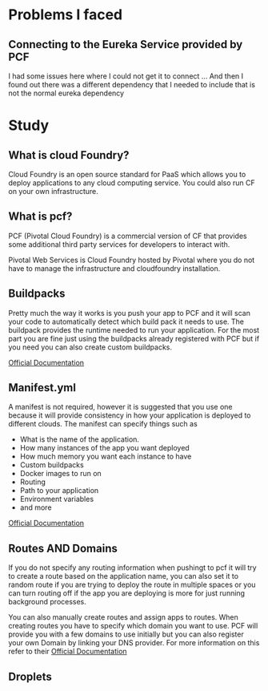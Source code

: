 # Problems I faced
## Connecting to the Eureka Service provided by PCF
I had some issues here where I could not get it to connect ... And then I found out there was a different dependency that I needed to include that is not the normal eureka dependency

# Study
## What is cloud Foundry?
Cloud Foundry is an open source standard for PaaS which allows you to deploy applications to any cloud computing service. You could also run CF on your own infrastructure. 

## What is pcf?
PCF (Pivotal Cloud Foundry) is a commercial version of CF that provides some additional third party services for developers to interact with. 

Pivotal Web Services is Cloud Foundry hosted by Pivotal where you do not have to manage the infrastructure and cloudfoundry installation.

## Buildpacks
Pretty much the way it works is you push your app to PCF and it will scan your code to automatically detect which build pack it needs to use. The buildpack provides the runtime needed to run your application. For the most part you are fine just using the buildpacks already registered with PCF but if you need you can also create custom buildpacks.

[Official Documentation](https://docs.cloudfoundry.org/buildpacks/)

## Manifest.yml
A manifest is not required, however it is suggested that you use one because it will provide consistency in how your application is deployed to different clouds. The manifest can specify things such as
 * What is the name of the application.
 * How many instances of the app you want deployed
 * How much memory you want each instance to have
 * Custom buildpacks
 * Docker images to run on
 * Routing
 * Path to your application 
 * Environment variables
 * and more

 [Official Documentation](https://docs.cloudfoundry.org/devguide/deploy-apps/manifest.html)

## Routes AND Domains
If you do not specify any routing information when pushingt to pcf it will try to create a route based on the application name, you can also set it to random route if you are trying to deploy the route in multiple spaces or you can turn routing off if the app you are deploying is more for just running background processes. 

You can also manually create routes and assign apps to routes. When creating routes you have to specify which domain you want to use. PCF will provide you with a few domains to use initially but you can also register your own Domain by linking your DNS provider. For more information on this refer to their [Official Documentation](https://docs.cloudfoundry.org/devguide/deploy-apps/routes-domains.html)


## Droplets

